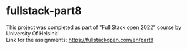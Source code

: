# fullstack-part8
This project was completed as part of "Full Stack open 2022" course by University Of Helsinki  
Link for the assignments: https://fullstackopen.com/en/part8
